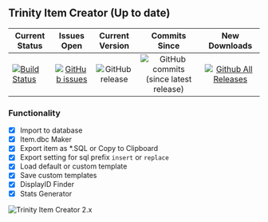 ## Trinity Item Creator (Up to date)
| Current Status | Issues Open | Current Version | Commits Since | New Downloads |
| ------------- |:-------------:|:-------------:|:-------------:|:-------------:|
| [![Build Status](https://travis-ci.com/TrinityItemCreator/TrinityItemCreator.svg?branch=master)](https://travis-ci.com/TrinityItemCreator/TrinityItemCreator) | [![GitHub issues](https://img.shields.io/github/issues/TrinityItemCreator/TrinityItemCreator.svg)](https://github.com/TrinityItemCreator/TrinityItemCreator/issues?q=is%3Aopen+is%3Aissue) | ![GitHub release](https://img.shields.io/github/release/TrinityItemCreator/TrinityItemCreator.svg) | ![GitHub commits (since latest release)](https://img.shields.io/github/commits-since/TrinityItemCreator/TrinityItemCreator/latest.svg) | [![Github All Releases](https://img.shields.io/github/downloads/TrinityItemCreator/TrinityItemCreator/latest/total.svg)](https://github.com/TrinityItemCreator/TrinityItemCreator/releases) |

### Functionality
- [x] Import to database
- [x] Item.dbc Maker
- [x] Export item as *.SQL or Copy to Clipboard
- [x] Export setting for sql prefix `insert` or `replace`
- [x] Load default or custom template
- [x] Save custom templates
- [x] DisplayID Finder
- [x] Stats Generator

![Trinity Item Creator 2.x](https://image.ibb.co/mgpK9U/Screenshot_1.jpg)
